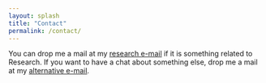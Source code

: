 ```yaml
---
layout: splash
title: "Contact"
permalink: /contact/
---
```


You can drop me a mail at my [research e-mail](mailto:kalpit.thakkar@research.iiit.ac.in) if it is something related to Research.
If you want to have a chat about something else, drop me a mail at my [alternative e-mail](mailto:ceasy983@gmail.com).
